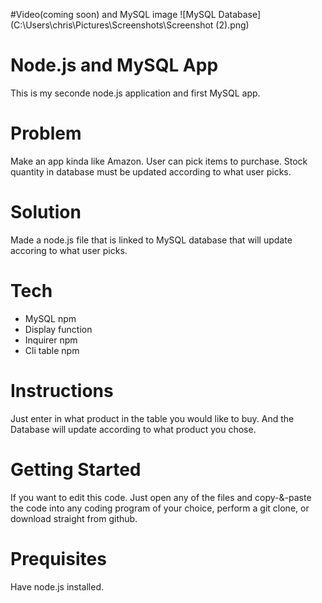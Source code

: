 #Video(coming soon) and MySQL image
![MySQL Database](C:\Users\chris\Pictures\Screenshots\Screenshot (2).png)

# Node.js and MySQL App
This is my seconde node.js application and first MySQL app.

# Problem
Make an app kinda like Amazon. User can pick items to purchase. Stock quantity in database must be updated according to what user picks.

# Solution
Made a node.js file that is linked to MySQL database that will update accoring to what user picks.

# Tech
- MySQL npm
- Display function
- Inquirer npm
- Cli table npm

# Instructions
Just enter in what product in the table you would like to buy. And the Database will update according to what product you chose.

# Getting Started
If you want to edit this code. Just open any of the files and copy-&-paste the code into any coding program of your choice, perform a git clone, or download straight from github.

# Prequisites
Have node.js installed.
